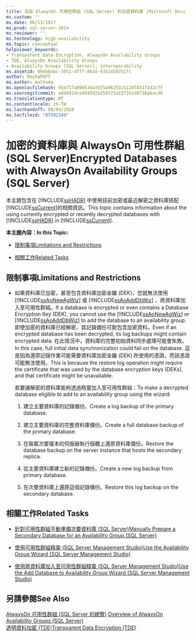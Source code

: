 ```yaml
---
title: 具有 AlwaysOn 可用性群組 (SQL Server) 的加密資料庫 |Microsoft Docs
ms.custom: ''
ms.date: 06/13/2017
ms.prod: sql-server-2014
ms.reviewer: ''
ms.technology: high-availability
ms.topic: conceptual
helpviewer_keywords:
- Transparent Data Encryption, AlwaysOn Availability Groups
- TDE, AlwaysOn Availability Groups
- Availability Groups [SQL Server], interoperability
ms.assetid: 09eb6ebc-3051-4fff-86a5-93524507b1fc
author: MashaMSFT
ms.author: mathoma
ms.openlocfilehash: 91e717a896634a7df5a96253c51207831f142cff
ms.sourcegitcommit: ad4d92dce894592a259721a1571b1d8736abacdb
ms.translationtype: MT
ms.contentlocale: zh-TW
ms.lasthandoff: 08/04/2020
ms.locfileid: "87592249"
---
```

# <a name="encrypted-databases-with-alwayson-availability-groups-sql-server"></a><span data-ttu-id="9fa57-102">加密的資料庫與 AlwaysOn 可用性群組 (SQL Server)</span><span class="sxs-lookup"><span data-stu-id="9fa57-102">Encrypted Databases with AlwaysOn Availability Groups (SQL Server)</span></span>
  <span data-ttu-id="9fa57-103">本主題包含在 [!INCLUDE[ssHADR](../../../includes/sshadr-md.md)] 中使用目前加密或最近解密之資料庫搭配 [!INCLUDE[ssCurrent](../../../includes/sscurrent-md.md)]的相關資訊。</span><span class="sxs-lookup"><span data-stu-id="9fa57-103">This topic contains information about the using currently encrypted or recently decrypted databases with [!INCLUDE[ssHADR](../../../includes/sshadr-md.md)] in [!INCLUDE[ssCurrent](../../../includes/sscurrent-md.md)].</span></span>  
  
 <span data-ttu-id="9fa57-104">**本主題內容：**</span><span class="sxs-lookup"><span data-stu-id="9fa57-104">**In this Topic:**</span></span>  
  
-   [<span data-ttu-id="9fa57-105">限制事項</span><span class="sxs-lookup"><span data-stu-id="9fa57-105">Limitations and Restrictions</span></span>](#Restrictions)  
  
-   [<span data-ttu-id="9fa57-106">相關工作</span><span class="sxs-lookup"><span data-stu-id="9fa57-106">Related Tasks</span></span>](#RelatedTasks)  
  
##  <a name="limitations-and-restrictions"></a><a name="Restrictions"></a> <span data-ttu-id="9fa57-107">限制事項</span><span class="sxs-lookup"><span data-stu-id="9fa57-107">Limitations and Restrictions</span></span>  
  
-   <span data-ttu-id="9fa57-108">如果資料庫已加密，甚至包含資料庫加密金鑰 (DEK)，您就無法使用 [!INCLUDE[ssAoNewAgWiz](../../../includes/ssaonewagwiz-md.md)] 或 [!INCLUDE[ssAoAddDbWiz](../../../includes/ssaoadddbwiz-md.md)] ，將資料庫加入至可用性群組。</span><span class="sxs-lookup"><span data-stu-id="9fa57-108">If a database is encrypted or even contains a Database Encryption Key (DEK), you cannot use the [!INCLUDE[ssAoNewAgWiz](../../../includes/ssaonewagwiz-md.md)] or [!INCLUDE[ssAoAddDbWiz](../../../includes/ssaoadddbwiz-md.md)] to add the database to an availability group.</span></span> <span data-ttu-id="9fa57-109">即使加密的資料庫已經解密，其記錄備份可能包含加密資料。</span><span class="sxs-lookup"><span data-stu-id="9fa57-109">Even if an encrypted database has been decrypted, its log backups might contain encrypted data.</span></span> <span data-ttu-id="9fa57-110">在此情況中，資料庫的完整初始資料同步處理可能會失敗。</span><span class="sxs-lookup"><span data-stu-id="9fa57-110">In this case, full initial data synchronization could fail on the database.</span></span> <span data-ttu-id="9fa57-111">這是因為還原記錄作業可能需要資料庫加密金鑰 (DEK) 所使用的憑證，而該憑證可能無法使用。</span><span class="sxs-lookup"><span data-stu-id="9fa57-111">This is because the restore log operation might require the certificate that was used by the database encryption keys (DEKs), and that certificate might be unavailable.</span></span>  
  
     <span data-ttu-id="9fa57-112">若要讓解密的資料庫能夠透過精靈加入至可用性群組：</span><span class="sxs-lookup"><span data-stu-id="9fa57-112">To make a decrypted database eligible to add to an availability group using the wizard:</span></span>  
  
    1.  <span data-ttu-id="9fa57-113">建立主要資料庫的記錄備份。</span><span class="sxs-lookup"><span data-stu-id="9fa57-113">Create a log backup of the primary database.</span></span>  
  
    2.  <span data-ttu-id="9fa57-114">建立主要資料庫的完整資料庫備份。</span><span class="sxs-lookup"><span data-stu-id="9fa57-114">Create a full database backup of the primary database.</span></span>  
  
    3.  <span data-ttu-id="9fa57-115">在裝載次要複本的伺服器執行個體上還原資料庫備份。</span><span class="sxs-lookup"><span data-stu-id="9fa57-115">Restore the database backup on the server instance that hosts the secondary replica.</span></span>  
  
    4.  <span data-ttu-id="9fa57-116">從主要資料庫建立新的記錄備份。</span><span class="sxs-lookup"><span data-stu-id="9fa57-116">Create a new log backup from primary database.</span></span>  
  
    5.  <span data-ttu-id="9fa57-117">在次要資料庫上還原這個記錄備份。</span><span class="sxs-lookup"><span data-stu-id="9fa57-117">Restore this log backup on the secondary database.</span></span>  
  
##  <a name="related-tasks"></a><a name="RelatedTasks"></a> <span data-ttu-id="9fa57-118">相關工作</span><span class="sxs-lookup"><span data-stu-id="9fa57-118">Related Tasks</span></span>  
  
-   [<span data-ttu-id="9fa57-119">針對可用性群組手動準備次要資料庫 &#40;SQL Server&#41;</span><span class="sxs-lookup"><span data-stu-id="9fa57-119">Manually Prepare a Secondary Database for an Availability Group &#40;SQL Server&#41;</span></span>](manually-prepare-a-secondary-database-for-an-availability-group-sql-server.md)  
  
-   [<span data-ttu-id="9fa57-120">使用可用性群組精靈 &#40;SQL Server Management Studio&#41;</span><span class="sxs-lookup"><span data-stu-id="9fa57-120">Use the Availability Group Wizard &#40;SQL Server Management Studio&#41;</span></span>](use-the-availability-group-wizard-sql-server-management-studio.md)  
  
-   [<span data-ttu-id="9fa57-121">使用將資料庫加入至可用性群組精靈 &#40;SQL Server Management Studio&#41;</span><span class="sxs-lookup"><span data-stu-id="9fa57-121">Use the Add Database to Availability Group Wizard &#40;SQL Server Management Studio&#41;</span></span>](availability-group-add-database-to-group-wizard.md)  
  
## <a name="see-also"></a><span data-ttu-id="9fa57-122">另請參閱</span><span class="sxs-lookup"><span data-stu-id="9fa57-122">See Also</span></span>  
 <span data-ttu-id="9fa57-123">[AlwaysOn 可用性群組 &#40;SQL Server 的總覽&#41;](overview-of-always-on-availability-groups-sql-server.md) </span><span class="sxs-lookup"><span data-stu-id="9fa57-123">[Overview of AlwaysOn Availability Groups &#40;SQL Server&#41;](overview-of-always-on-availability-groups-sql-server.md) </span></span>  
 [<span data-ttu-id="9fa57-124">透明資料加密 &#40;TDE&#41;</span><span class="sxs-lookup"><span data-stu-id="9fa57-124">Transparent Data Encryption &#40;TDE&#41;</span></span>](../../../relational-databases/security/encryption/transparent-data-encryption.md)  
  
  
